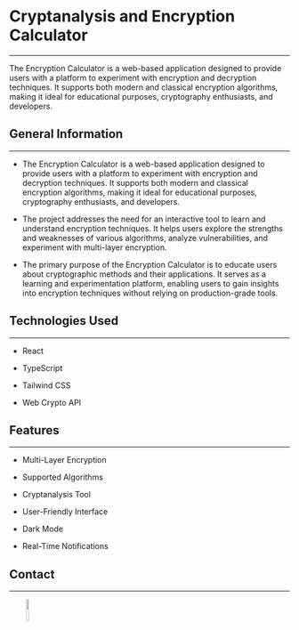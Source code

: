 <h1>Cryptanalysis and Encryption Calculator</h1>
<hr><p>The Encryption Calculator is a web-based application designed to provide users with a platform to experiment with encryption and decryption techniques. It supports both modern and classical encryption algorithms, making it ideal for educational purposes, cryptography enthusiasts, and developers.</p><h2>General Information</h2>
<hr><ul>
<li>The Encryption Calculator is a web-based application designed to provide users with a platform to experiment with encryption and decryption techniques. It supports both modern and classical encryption algorithms, making it ideal for educational purposes, cryptography enthusiasts, and developers.</li>
</ul><ul>
<li>The project addresses the need for an interactive tool to learn and understand encryption techniques. It helps users explore the strengths and weaknesses of various algorithms, analyze vulnerabilities, and experiment with multi-layer encryption.</li>
</ul><ul>
<li>The primary purpose of the Encryption Calculator is to educate users about cryptographic methods and their applications. It serves as a learning and experimentation platform, enabling users to gain insights into encryption techniques without relying on production-grade tools.</li>
</ul><h2>Technologies Used</h2>
<hr><ul>
<li>React</li>
</ul><ul>
<li>TypeScript</li>
</ul><ul>
<li>Tailwind CSS</li>
</ul><ul>
<li>Web Crypto API</li>
</ul><h2>Features</h2>
<hr><ul>
<li>Multi-Layer Encryption</li>
</ul><ul>
<li>Supported Algorithms</li>
</ul><ul>
<li>Cryptanalysis Tool</li>
</ul><ul>
<li>User-Friendly Interface</li>
</ul><ul>
<li>Dark Mode</li>
</ul><ul>
<li>Real-Time Notifications</li>
</ul><h2>Contact</h2>
<hr><p><span style="margin-right: 30px;"></span><a href="https://www.linkedin.com/in/islam-oshallah"><img target="_blank" src="https://cdn.jsdelivr.net/gh/devicons/devicon/icons/linkedin/linkedin-original.svg" style="width: 10%;"></a><span style="margin-right: 30px;"></span></p>
